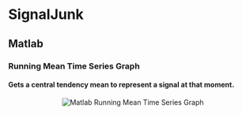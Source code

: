 # SignalJunk

## Matlab 
### Running Mean Time Series Graph
#### Gets a central tendency mean to represent a signal at that moment.
<div style="text-align:center">
  <img src="https://github.com/jiggler220/SignalJunk/assets/24927821/0226428c-7272-4458-87c1-368fe1e59da5" alt="Matlab Running Mean Time Series Graph">
</div>
